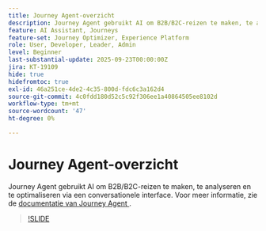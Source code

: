 ```yaml
---
title: Journey Agent-overzicht
description: Journey Agent gebruikt AI om B2B/B2C-reizen te maken, te analyseren en te optimaliseren via een conversationele interface.
feature: AI Assistant, Journeys
feature-set: Journey Optimizer, Experience Platform
role: User, Developer, Leader, Admin
level: Beginner
last-substantial-update: 2025-09-23T00:00:00Z
jira: KT-19109
hide: true
hidefromtoc: true
exl-id: 46a251ce-4de2-4c35-800d-fdc6c3a162d4
source-git-commit: 4c0fdd180d52c5c92f306ee1a40864505ee8102d
workflow-type: tm+mt
source-wordcount: '47'
ht-degree: 0%

---
```


# Journey Agent-overzicht

Journey Agent gebruikt AI om B2B/B2C-reizen te maken, te analyseren en te optimaliseren via een conversationele interface. Voor meer informatie, zie de [ documentatie van Journey Agent ](https://experienceleague.adobe.com/nl/docs/experience-cloud-ai/experience-cloud-ai/agents/ajo-agent-analyze).

>[!SLIDE](journey-agent-overview)
